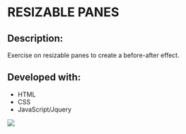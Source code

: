 # RESIZABLE PANES

## Description:

Exercise on resizable panes to create a before-after effect.

## Developed with:

- HTML
- CSS
- JavaScript/Jquery

<img src='./resizablepanes.gif' />

